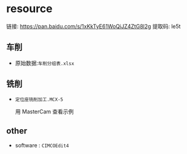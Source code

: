 # resource

链接: https://pan.baidu.com/s/1xKkTyE61WoQiJZ4ZtG8l2g 提取码: le5t

## 车削

- 原始数据:`车削分组表.xlsx`

## 铣削

- `定位座铣削加工.MCX-5`

  用 MasterCam 查看示例

## other

- software : `CIMCOEdit4`
